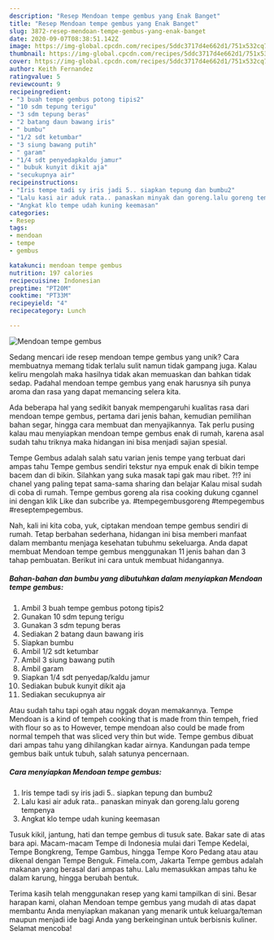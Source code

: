 ```yaml
---
description: "Resep Mendoan tempe gembus yang Enak Banget"
title: "Resep Mendoan tempe gembus yang Enak Banget"
slug: 3872-resep-mendoan-tempe-gembus-yang-enak-banget
date: 2020-09-07T08:38:51.142Z
image: https://img-global.cpcdn.com/recipes/5ddc3717d4e662d1/751x532cq70/mendoan-tempe-gembus-foto-resep-utama.jpg
thumbnail: https://img-global.cpcdn.com/recipes/5ddc3717d4e662d1/751x532cq70/mendoan-tempe-gembus-foto-resep-utama.jpg
cover: https://img-global.cpcdn.com/recipes/5ddc3717d4e662d1/751x532cq70/mendoan-tempe-gembus-foto-resep-utama.jpg
author: Keith Fernandez
ratingvalue: 5
reviewcount: 9
recipeingredient:
- "3 buah tempe gembus potong tipis2"
- "10 sdm tepung terigu"
- "3 sdm tepung beras"
- "2 batang daun bawang iris"
- " bumbu"
- "1/2 sdt ketumbar"
- "3 siung bawang putih"
- " garam"
- "1/4 sdt penyedapkaldu jamur"
- " bubuk kunyit dikit aja"
- "secukupnya air"
recipeinstructions:
- "Iris tempe tadi sy iris jadi 5.. siapkan tepung dan bumbu2"
- "Lalu kasi air aduk rata.. panaskan minyak dan goreng.lalu goreng tempenya"
- "Angkat klo tempe udah kuning keemasan"
categories:
- Resep
tags:
- mendoan
- tempe
- gembus

katakunci: mendoan tempe gembus 
nutrition: 197 calories
recipecuisine: Indonesian
preptime: "PT20M"
cooktime: "PT33M"
recipeyield: "4"
recipecategory: Lunch

---
```



![Mendoan tempe gembus](https://img-global.cpcdn.com/recipes/5ddc3717d4e662d1/751x532cq70/mendoan-tempe-gembus-foto-resep-utama.jpg)

Sedang mencari ide resep mendoan tempe gembus yang unik? Cara membuatnya memang tidak terlalu sulit namun tidak gampang juga. Kalau keliru mengolah maka hasilnya tidak akan memuaskan dan bahkan tidak sedap. Padahal mendoan tempe gembus yang enak harusnya sih punya aroma dan rasa yang dapat memancing selera kita.

Ada beberapa hal yang sedikit banyak mempengaruhi kualitas rasa dari mendoan tempe gembus, pertama dari jenis bahan, kemudian pemilihan bahan segar, hingga cara membuat dan menyajikannya. Tak perlu pusing kalau mau menyiapkan mendoan tempe gembus enak di rumah, karena asal sudah tahu triknya maka hidangan ini bisa menjadi sajian spesial.

Tempe Gembus adalah salah satu varian jenis tempe yang terbuat dari ampas tahu Tempe gembus sendiri tekstur nya empuk enak di bikin tempe bacem dan di bikin. Silahkan yang suka masak tapi gak mau ribet. ?!? ini chanel yang paling tepat sama-sama sharing dan belajar Kalau misal sudah di coba di rumah. Tempe gembus goreng ala risa cooking dukung cgannel ini dengan klik Like dan subcribe ya. #tempegembusgoreng #tempegembus #reseptempegembus.


Nah, kali ini kita coba, yuk, ciptakan mendoan tempe gembus sendiri di rumah. Tetap berbahan sederhana, hidangan ini bisa memberi manfaat dalam membantu menjaga kesehatan tubuhmu sekeluarga. Anda dapat membuat Mendoan tempe gembus menggunakan 11 jenis bahan dan 3 tahap pembuatan. Berikut ini cara untuk membuat hidangannya.

<!--inarticleads1-->

##### Bahan-bahan dan bumbu yang dibutuhkan dalam menyiapkan Mendoan tempe gembus:

1. Ambil 3 buah tempe gembus potong tipis2
1. Gunakan 10 sdm tepung terigu
1. Gunakan 3 sdm tepung beras
1. Sediakan 2 batang daun bawang iris
1. Siapkan  bumbu
1. Ambil 1/2 sdt ketumbar
1. Ambil 3 siung bawang putih
1. Ambil  garam
1. Siapkan 1/4 sdt penyedap/kaldu jamur
1. Sediakan  bubuk kunyit dikit aja
1. Sediakan secukupnya air


Atau sudah tahu tapi ogah atau nggak doyan memakannya. Tempe Mendoan is a kind of tempeh cooking that is made from thin tempeh, fried with flour so as to However, tempe mendoan also could be made from normal tempeh that was sliced very thin but wide. Tempe gembus dibuat dari ampas tahu yang dihilangkan kadar airnya. Kandungan pada tempe gembus baik untuk tubuh, salah satunya pencernaan. 

<!--inarticleads2-->

##### Cara menyiapkan Mendoan tempe gembus:

1. Iris tempe tadi sy iris jadi 5.. siapkan tepung dan bumbu2
1. Lalu kasi air aduk rata.. panaskan minyak dan goreng.lalu goreng tempenya
1. Angkat klo tempe udah kuning keemasan


Tusuk kikil, jantung, hati dan tempe gembus di tusuk sate. Bakar sate di atas bara api. Macam-macam Tempe di Indonesia mulai dari Tempe Kedelai, Tempe Bongkreng, Tempe Gambus, hingga Tempe Koro Pedang atau atau dikenal dengan Tempe Benguk. Fimela.com, Jakarta Tempe gembus adalah makanan yang berasal dari ampas tahu. Lalu memasukkan ampas tahu ke dalam karung, hingga berubah bentuk. 

Terima kasih telah menggunakan resep yang kami tampilkan di sini. Besar harapan kami, olahan Mendoan tempe gembus yang mudah di atas dapat membantu Anda menyiapkan makanan yang menarik untuk keluarga/teman maupun menjadi ide bagi Anda yang berkeinginan untuk berbisnis kuliner. Selamat mencoba!

